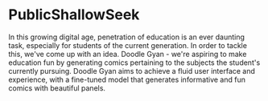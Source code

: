 # PublicShallowSeek

In this growing digital age, penetration of education is an ever daunting task, especially for students of the current generation. In order to tackle this, we've come up with an idea. Doodle Gyan - we're aspiring to make education fun by generating comics pertaining to the subjects the student's currently pursuing. Doodle Gyan aims to achieve a fluid user interface and experience, with a fine-tuned model that generates informative and fun comics with beautiful panels.
